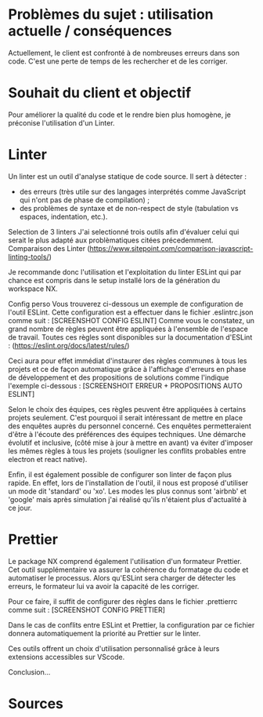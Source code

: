 # Problèmes du sujet : utilisation actuelle / conséquences
Actuellement, le client est confronté à de nombreuses erreurs dans son code. C'est une perte de temps de les rechercher et de les corriger.

# Souhait du client et objectif 
Pour améliorer la qualité du code et le rendre bien plus homogène, je préconise l'utilisation d'un Linter.

# Linter
Un linter est un outil d'analyse statique de code source. Il sert à détecter :
- des erreurs (très utile sur des langages interprétés comme JavaScript qui n'ont pas de phase de compilation) ;
- des problèmes de syntaxe et de non-respect de style (tabulation vs espaces, indentation, etc.).

Selection de 3 linters
J'ai selectionné trois outils afin d'évaluer celui qui serait le plus adapté aux problèmatiques citées précedemment.
Comparaison des Linter
(https://www.sitepoint.com/comparison-javascript-linting-tools/)

Je recommande donc l'utilisation et l'exploitation du linter ESLint qui par chance est compris dans le setup installé lors de la génération du workspace NX.

Config perso
Vous trouverez ci-dessous un exemple de configuration de l'outil ESLint. Cette configuration est a effectuer dans le fichier .eslintrc.json comme suit :
[SCREENSHOT CONFIG ESLINT]
Comme vous le constatez, un grand nombre de règles peuvent être appliquées à l'ensemble de l'espace de travail. Toutes ces règles sont disponibles sur la documentation d'ESLint : (https://eslint.org/docs/latest/rules/)

Ceci aura pour effet immédiat d'instaurer des règles communes à tous les projets et ce de façon automatique grâce à l'affichage d'erreurs en phase de développement et des propositions de solutions comme l'indique l'exemple ci-dessous :
[SCREENSHOIT ERREUR + PROPOSITIONS AUTO ESLINT]

Selon le choix des équipes, ces règles peuvent être appliquées à certains projets seulement. C'est pourquoi il serait intéressant de mettre en place des enquêtes auprès du personnel concerné. Ces enquêtes permetteraient d'être à l'écoute des préférences des équipes techniques. Une démarche évolutif et inclusive, (côté mise à jour à mettre en avant) va éviter d'imposer les mêmes règles à tous les projets (souligner les conflits probables entre electron et react native). 

Enfin, il est également possible de configurer son linter de façon plus rapide. En effet, lors de l'installation de l'outil, il nous est proposé d'utiliser un mode dit 'standard' ou 'xo'. Les modes les plus connus sont 'airbnb' et 'google' mais après simulation j'ai réalisé qu'ils n'étaient plus d'actualité à ce jour. 

# Prettier
Le package NX comprend également l'utilisation d'un formateur Prettier. 
Cet outil supplémentaire va assurer la cohérence du formatage du code et automatiser le processus. Alors qu'ESLint sera charger de détecter les erreurs, le formateur lui va avoir la capacité de les corriger. 

Pour ce faire, il suffit de configurer des règles dans le fichier .prettierrc comme suit :
[SCREENSHOT CONFIG PRETTIER]

Dans le cas de conflits entre ESLint et Prettier, la configuration par ce fichier donnera automatiquement la priorité au Prettier sur le linter.

Ces outils offrent un choix d'utilisation personnalisé grâce à leurs extensions accessibles sur VScode.

Conclusion...

# Sources

